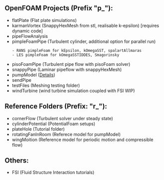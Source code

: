 ## OpenFOAM Projects (Prefix "p\_"):

<ul>
  <li>flatPlate (Flat plate simulations)</li>
  <li>karmanVortex (SnappyHexMesh from stl, realisable k-epsilon) [requires dynamic code]</li>
  <li>pipeFlowAnalysis</li>
  <li>
  pimpleFoamPipe (Turbulent cylinder, additional option for parallel run)

    - RANS pimpleFoam for kEpsilon, kOmegaSST, spalartAllmaras
    - LES pimpleFoam for kOmegaSSTIDDES, Smagorinsky

  </li>
  <li>pisoFoamPipe (Turbulent pipe flow with pisoFoam solver)</li>
  <li>snappyPipe (Laminar pipeflow with snappyHexMesh)</li>
  <li>pumpModel (<a href="https://github.com/kjc1998/OpenFOAM/tree/master/p_pumpModel">Details</a>)</li>
  <li>sendPipe</li>
  <li>testFiles (Meshing testing folder)</li>
  <li>windTurbine (wind turbine simulation coupled with FSI WIP)</li>
</ul>

## Reference Folders (Prefix: "r\_"):

<ul>
  <li>cornerFlow (Turbulent solver under steady state)</li>
  <li>cylinderPotential (PotentialFoam setups)</li>
  <li>plateHole (Tutorial folder)</li>
  <li>rotatingFanInRoom (Referece model for pumpModel)</li>
  <li>wingMoition (Reference model for periodic motion and compressible flow)</li>
</ul>

## Others:

<ul>
  <li>FSI (Fluid Structure Interaction tutorials)</li>
</ul>

